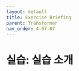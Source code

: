 ```yaml
---
layout: default
title: Exercise Briefing
parent: Transformer
nav_order: 4-07-07
---
```


# 실습: 실습 소개

